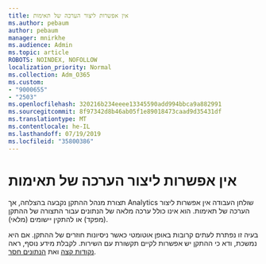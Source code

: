 ```yaml
---
title: אין אפשרות ליצור הערכה של תאימות
ms.author: pebaum
author: pebaum
manager: mnirkhe
ms.audience: Admin
ms.topic: article
ROBOTS: NOINDEX, NOFOLLOW
localization_priority: Normal
ms.collection: Adm_O365
ms.custom:
- "9000655"
- "2503"
ms.openlocfilehash: 320216b234eeee13345590add994bbca9a882991
ms.sourcegitcommit: 8f97342d8b46ab05f1e89018473caad9d35431df
ms.translationtype: MT
ms.contentlocale: he-IL
ms.lasthandoff: 07/19/2019
ms.locfileid: "35800386"
---
```

# <a name="cant-create-a-compatibility-assessment"></a>אין אפשרות ליצור הערכה של תאימות

תצורת מנהל ההתקן נקבעה בהצלחה, אך Analytics שולחן העבודה אין אפשרות ליצור הערכה של תאימות. הוא אינו כולל ערכה מלאה של הנתונים עבור התצורה של ההתקן (מפקד) או להתקין יישומים (מלאי).

בעיה זו נפתרת לעתים קרובות באופן אוטומטי כאשר ניסיונות חוזרים של ההתקן. אם היא נמשכת, ודא כי ההתקן יש אפשרות לקיים תקשורת עם השירות. לקבלת מידע נוסף, ראה [נקודות קצה](https://docs.microsoft.com/sccm/desktop-analytics/enable-data-sharing#endpoints) ואת [הנתונים חסר](https://docs.microsoft.com/sccm/desktop-analytics/monitor-connection-health#missing-data).

